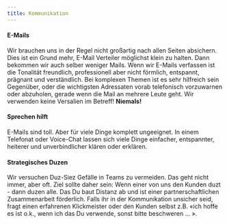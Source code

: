 ```yaml
---
title: Kommunikation
---
```


#### E-Mails
Wir brauchen uns in der Regel nicht großartig nach allen Seiten absichern. Dies ist ein Grund mehr, E-Mail Verteiler möglichst klein zu halten. Dann bekommen wir auch selber weniger Mails. Wenn wir E-Mails verfassen ist die Tonalität freundlich, professionell aber nicht förmlich, entspannt, prägnant und verständlich. Bei komplexen Themen ist es sehr hilfreich sein Gegenüber, oder die wichtigsten Adressaten vorab telefonisch vorzuwarnen oder abzuholen, gerade wenn die Mail an mehrere Leute geht. Wir verwenden keine Versalien im Betreff! **Niemals!**


#### Sprechen hilft

E-Mails sind toll. Aber für viele Dinge komplett ungeeignet. In einem Telefonat oder Voice-Chat lassen sich viele Dinge einfacher, entspannter, heiterer und unverbindlicher klären oder erklären.

#### Strategisches Duzen

Wir versuchen Duz-Siez Gefälle in Teams zu vermeiden. Das geht nicht immer, aber oft. Ziel sollte daher sein: Wenn einer von uns den Kunden duzt - dann duzen alle. Das Du baut Distanz ab und ist einer partnerschaftlichen Zusammenarbeit förderlich. Falls ihr in der Kommunikation  unsicher seid, fragt einen erfahrenen Klickmeister oder den Kunden selbst z.B. «ich hoffe es ist o.k., wenn ich das Du verwende, sonst bitte beschweren … ».